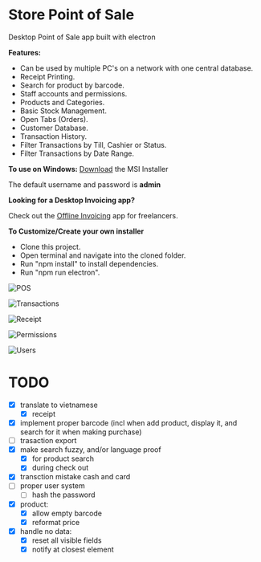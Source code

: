 # Store Point of Sale

Desktop Point of Sale app built with electron

**Features:**

- Can be used by multiple PC's on a network with one central database.
- Receipt Printing.
- Search for product by barcode.
- Staff accounts and permissions.
- Products and Categories.
- Basic Stock Management.
- Open Tabs (Orders).
- Customer Database.
- Transaction History.
- Filter Transactions by Till, Cashier or Status.
- Filter Transactions by Date Range.

**To use on Windows:**
[Download](http://www.storepointofsale.com/download/v1/StorePOS.msi) the MSI Installer

The default username and password is **admin**

**Looking for a Desktop Invoicing app?**

Check out the [Offline Invoicing](https://github.com/tngoman/Offline_Invoicing) app for freelancers.

**To Customize/Create your own installer**

- Clone this project.
- Open terminal and navigate into the cloned folder.
- Run "npm install" to install dependencies.
- Run "npm run electron".

![POS](https://github.com/tngoman/Store-POS/blob/master/screenshots/pos.jpg)

![Transactions](https://github.com/tngoman/Store-POS/blob/master/screenshots/transactions.jpg)

![Receipt](https://github.com/tngoman/Store-POS/blob/master/screenshots/receipt.jpg)

![Permissions](https://github.com/tngoman/Store-POS/blob/master/screenshots/permissions.jpg)

![Users](https://github.com/tngoman/Store-POS/blob/master/screenshots/users.jpg)

# TODO

- [x] translate to vietnamese
  - [x] receipt
- [x] implement proper barcode (incl when add product, display it, and search for it when making purchase)
- [ ] trasaction export
- [x] make search fuzzy, and/or language proof
  - [x] for product search
  - [x] during check out
- [x] transction mistake cash and card
- [ ] proper user system
  - [ ] hash the password
- [x] product:
  - [x] allow empty barcode
  - [x] reformat price
- [x] handle no data:
  - [x] reset all visible fields
  - [x] notify at closest element
